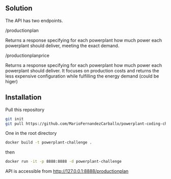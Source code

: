 ## Solution

The API has two endpoints.

/productionplan

Returns a response specifying for each powerplant how much power each powerplant should deliver, meeting the exact demand.

/productionplanprice

Returns a response specifying for each powerplant how much power each powerplant should deliver. It focuses on production costs and returns the less expensive configuration while fulfilling the energy demand (could be higer)

## Installation

Pull this repository

```bash
git init
git pull https://github.com/MarioFernandezCarballo/powerplant-coding-challenge-mfr.git
```

One in the root directory

```bash
docker build -t powerplant-challenge .
```

then

```bash
docker run -it -p 8888:8888 -d powerplant-challenge
```

API is accessible from http://127.0.0.1:8888/productionplan
